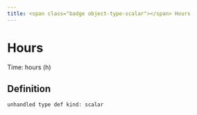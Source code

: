 ```yaml
---
title: <span class="badge object-type-scalar"></span> Hours
---
```

# <span class="badge object-type-scalar"></span> Hours

Time: hours (h)

## Definition

```php
unhandled type def kind: scalar
```
